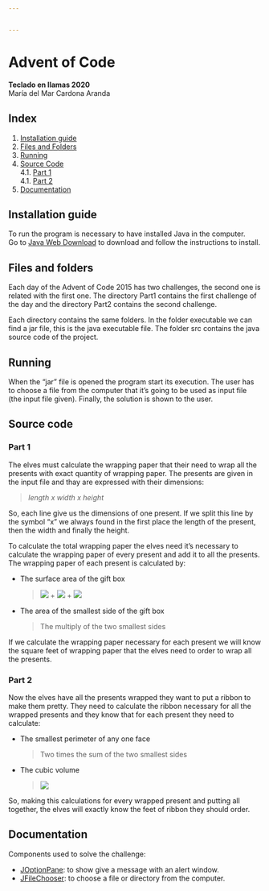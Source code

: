 ```yaml
---


---
```


<h1 id="advent-of-code">Advent of Code</h1>
<p><strong>Teclado en llamas 2020</strong><br>
María del Mar Cardona Aranda</p>
<h2 id="index">Index</h2>
<ol>
<li><a href="#installation">Installation guide</a></li>
<li><a href="#structure">Files and Folders</a></li>
<li><a href="#Run">Running</a></li>
<li><a href="#src">Source Code</a><br>
4.1. <a href="#src1">Part 1</a><br>
4.1. <a href="#src1">Part 2</a></li>
<li><a href="#doc">Documentation</a></li>
</ol>
<p><a></a></p>
<h2 id="installation-guide">Installation guide</h2>
<p>To run the program is necessary to have installed Java in the computer.<br>
Go to <a href="https://www.java.com/es/download/">Java Web Download</a> to download and follow the instructions to install.</p>
<p><a></a></p>
<h2 id="files-and-folders">Files and folders</h2>
<p>Each day of the Advent of Code 2015 has two challenges, the second one is related with the first one. The directory Part1 contains the first challenge of the day and the directory Part2 contains the second challenge.</p>
<p>Each directory contains the same folders. In the folder executable we can find a jar file, this is the java executable file. The folder src contains the java source code of the project.</p>
<p><a></a></p>
<h2 id="running">Running</h2>
<p>When the “jar” file is opened the program start its execution. The user has to choose a file from the computer that it’s going to be used as input file (the input file given). Finally, the solution is shown to the user.</p>
<p><a></a></p>
<h2 id="source-code">Source code</h2>
<p><a></a></p>
<h3 id="part-1">Part 1</h3>
<p>The elves must calculate the wrapping paper that their need to wrap all the presents with exact quantity of wrapping paper. The presents are given in the input file and thay are expressed with their dimensions:</p>
<blockquote>
<p><em>length x width x height</em></p>
</blockquote>
<p>So, each line give us the dimensions of one present. If we split this line by the symbol “x” we always found in the first place the length of the present, then the width and finally the height.</p>
<p>To calculate the total wrapping paper the elves need it’s necessary to calculate the wrapping paper of every present and add it to all the presents. The wrapping paper of each present is calculated by:</p>
<ul>
<li>
<p>The surface area of the gift box</p>
<blockquote>
<p><img src="https://render.githubusercontent.com/render/math?math=2*length*width"> + <img src="https://render.githubusercontent.com/render/math?math=2*width*height"> + <img src="https://render.githubusercontent.com/render/math?math=2*height*length"></p>
</blockquote>
</li>
<li>
<p>The area of the smallest side of the gift box</p>
<blockquote>
<p>The multiply of the two smallest sides</p>
</blockquote>
</li>
</ul>
<p>If we calculate the wrapping paper necessary for each present we will know the square feet of wrapping paper that the elves need to order to wrap all the presents.</p>
<p><a></a></p>
<h3 id="part-2">Part 2</h3>
<p>Now the elves have all the presents wrapped they want to put a ribbon to make them pretty. They need to calculate the ribbon necessary for all the wrapped presents and they know that for each present they need to calculate:</p>
<ul>
<li>
<p>The smallest perimeter of any one face</p>
<blockquote>
<p>Two times the sum of the two smallest sides</p>
</blockquote>
</li>
<li>
<p>The cubic volume</p>
<blockquote>
<img src="https://render.githubusercontent.com/render/math?math=length * width * height">
</blockquote>
</li>
</ul>
<p>So, making this calculations for every wrapped present and putting all together, the elves will exactly know the feet of ribbon they should order.</p>
<p><a></a></p>
<h2 id="documentation">Documentation</h2>
<p>Components used to solve the challenge:</p>
<ul>
<li><a href="https://docs.oracle.com/javase/7/docs/api/javax/swing/JOptionPane.html">JOptionPane</a>: to show give a message with an alert window.</li>
<li><a href="https://docs.oracle.com/javase/7/docs/api/javax/swing/JFileChooser.html">JFileChooser</a>: to choose a file or directory from the computer.</li>
</ul>

